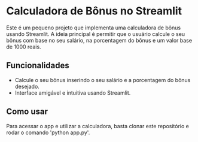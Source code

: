 # Calculadora de Bônus no Streamlit

Este é um pequeno projeto que implementa uma calculadora de bônus usando Streamlit. A ideia principal é permitir que o usuário calcule o seu bônus com base no seu salário, na porcentagem do bônus e um valor base de 1000 reais.

## Funcionalidades

- Calcule o seu bônus inserindo o seu salário e a porcentagem do bônus desejado.
- Interface amigável e intuitiva usando Streamlit.

## Como usar

Para acessar o app e utilizar a calculadora, basta clonar este repositório e rodar o comando 'python app.py'.
